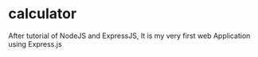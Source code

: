 # calculator
After tutorial of NodeJS and ExpressJS, It is my very first web Application using Express.js
